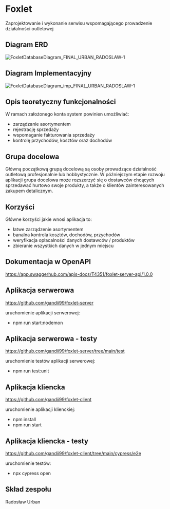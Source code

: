 # Foxlet

Zaprojektowanie i wykonanie serwisu wspomagającego prowadzenie
działalności outletowej

## Diagram ERD
![FoxletDatabaseDiagram_FINAL_URBAN_RADOSLAW-1](https://user-images.githubusercontent.com/79333728/209366112-cacafced-a43e-464e-9096-9559bdea467a.jpg)


## Diagram Implementacyjny
![FoxletDatabaseDiagram_imp_FINAL_URBAN_RADOSLAW-1](https://user-images.githubusercontent.com/79333728/209366144-d58a8ce1-0f2e-49d7-bad8-8c474df3b354.jpg)



## Opis teoretyczny funkcjonalności

W ramach założonego konta system powinien umożliwiać: 
- zarządzanie asortymentem
- rejestrację sprzedaży
- wspomaganie fakturowania sprzedaży
- kontrolę przychodów, kosztów oraz dochodów

## Grupa docelowa

Główną początkową grupą docelową są osoby prowadzące działalność outletową profesjonalnie lub hobbystycznie. 
W późniejszym etapie rozwoju aplikacji grupa docelowa może rozszerzyć się o dostawców chcących sprzedawać hurtowo swoje produkty, a także o klientów zainteresowanych zakupem detalicznym.

## Korzyści

Główne korzyści jakie wnosi aplikacja to:
- łatwe zarządzenie asortymentem
- banalna kontrola kosztów, dochodów, przychodów
- weryfikacja opłacalności danych dostawców / produktów
- zbieranie wszystkich danych w jednym miejscu

## Dokumentacja w OpenAPI
  https://app.swaggerhub.com/apis-docs/T4351/foxlet-server-api/1.0.0

## Aplikacja serwerowa
https://github.com/gandii99/foxlet-server

uruchomienie aplikacji serwerowej:
- npm run start:nodemon


## Aplikacja serwerowa - testy
https://github.com/gandii99/foxlet-server/tree/main/test

uruchomienie testów aplikacji serwerowej:
- npm run test:unit



## Aplikacja kliencka
https://github.com/gandii99/foxlet-client

uruchomienie aplikacji klienckiej:
- npm install
- npm run start

## Aplikacja kliencka - testy
https://github.com/gandii99/foxlet-client/tree/main/cypress/e2e

uruchomienie testów:
- npx cypress open


## Skład zespołu

Radosław Urban

